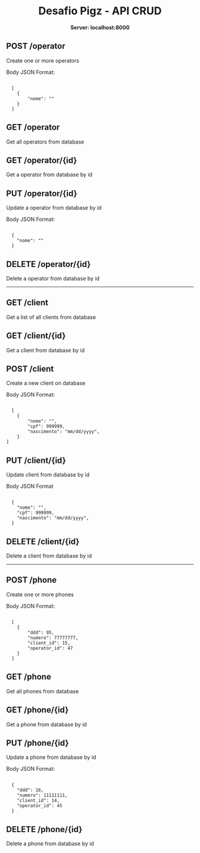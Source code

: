 <h1 align="center">Desafio Pigz - API CRUD</h1>
<p align="center"><strong>Server: localhost:8000</strong></p>

<h2>POST /operator</h2>
<p>Create one or more operators</p>
<p>Body JSON Format:</p>
<code>
  [
    {
        "nome": ""
    }
  ]  
</code>

<h2>GET /operator</h2>
<p>Get all operators from database</p>

<h2>GET /operator/{id}</h2>
<p>Get a operator from database by id</p>

<h2>PUT /operator/{id}</h2>
<p>Update a operator from database by id</p>
<p>Body JSON Format:</p>
<code>
  {
    "nome": ""
  } 
</code>

<h2>DELETE /operator/{id}</h2>
<p>Delete a operator from database by id</p>

<hr>

<h2>GET /client</h2>
<p>Get a list of all clients from database</p>

<h2>GET /client/{id}</h2>
<p>Get a client from database by id</p>

<h2>POST /client</h2>
<p>Create a new client on database</p>
<p>Body JSON Format:</p>
<code>
  [
    {
        "nome": "",
        "cpf": 999999,
        "nascimento": "mm/dd/yyyy",
    }
]
</code>

<h2>PUT /client/{id}</h2>
<p>Update client from database by id</p>
<p>Body JSON Format</p>
<code>
  {
    "nome": "",
    "cpf": 999999,
    "nascimento": "mm/dd/yyyy",
  }
</code>

<h2>DELETE /client/{id}</h2>
<p>Delete a client from database by id</p>

<hr>

<h2>POST /phone</h2>
<p>Create one or more phones</p>
<p>Body JSON Format:</p>
<code>
  [
    {
        "ddd": 95,
        "numero": 77777777,
        "client_id": 15,
        "operator_id": 47
    }
  ]  
</code>

<h2>GET /phone</h2>
<p>Get all phones from database</p>

<h2>GET /phone/{id}</h2>
<p>Get a phone from database by id</p>

<h2>PUT /phone/{id}</h2>
<p>Update a phone from database by id</p>
<p>Body JSON Format:</p>
<code>
  {
    "ddd": 16,
    "numero": 11111111,
    "client_id": 14,
    "operator_id": 45
  }
</code>

<h2>DELETE /phone/{id}</h2>
<p>Delete a phone from database by id</p>
